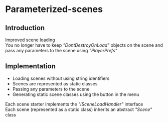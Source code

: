 # Parameterized-scenes

## Introduction

Improved scene loading  
You no longer have to keep _"DontDestroyOnLoad"_ objects on the scene and pass any parameters to the scene using _"PlayerPrefs"_

## Implementation

- Loading scenes without using string identifiers
- Scenes are represented as static classes
- Passing any parameters to the scene
- Generating static scene classes using the button in the menu

Each scene starter implements the _"ISceneLoadHandler"_ interface  
Each scene (represented as a static class) inherits an abstract _"Scene"_ class
